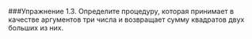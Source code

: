 ###Упражнение 1.3.
Определите процедуру, которая принимает в качестве аргументов три числа и возвращает сумму квадратов двух больших из них.
